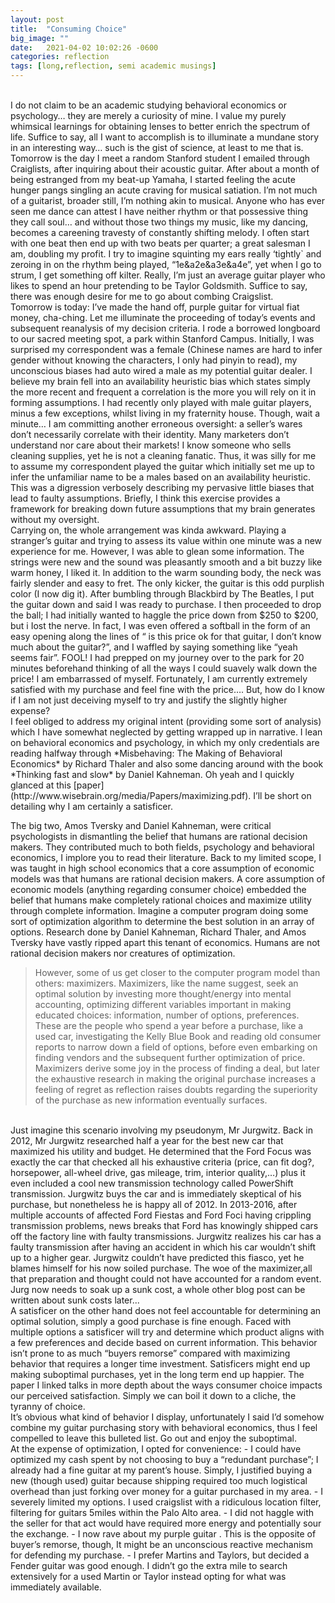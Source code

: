```yaml
---
layout: post
title:  "Consuming Choice"
big_image: ""
date:   2021-04-02 10:02:26 -0600
categories: reflection
tags: [long,reflection, semi academic musings]
---
```

<br>
I do not claim to be an academic studying behavioral economics or psychology… they are merely a curiosity of mine. I value my purely whimsical learnings for obtaining lenses to better enrich the spectrum of life. Suffice to say, all I want to accomplish is to illuminate a mundane story in an interesting way… such is the gist of science, at least to me that is. 
<!--break-->
<br>
Tomorrow is the day I meet a random Stanford student I emailed through Craiglists, after inquiring about their acoustic guitar. After about a month of being estranged from my beat-up Yamaha, I started feeling the acute hunger pangs singling an acute  craving for musical satiation. I’m not much of a guitarist, broader still, I’m nothing akin to musical. Anyone who has ever seen me dance can attest I have neither rhythm or that possessive thing they call soul… and without those two things my music, like my dancing, becomes a careening travesty of constantly shifting melody. I often start with one beat then end up with two beats per quarter; a great salesman I am, doubling my profit. I try to imagine squinting my ears really ‘tightly` and zeroing in on the rhythm being played, “1e&a2e&a3e&a4e”, yet when I go to strum, I get something off kilter. Really, I’m just an average guitar player who likes to spend an hour pretending to be Taylor Goldsmith. Suffice to say, there was enough desire for me to go about combing Craigslist. 
<br>
Tomorrow is today: I’ve made the hand off, purple guitar for virtual fiat money, cha-ching. Let me illuminate the proceeding of today’s events and subsequent reanalysis of my decision criteria. I rode a borrowed longboard to our sacred meeting spot, a park within Stanford Campus. Initially, I was surprised my correspondent was a female (Chinese names are hard to infer gender without knowing the characters, I only had pinyin to read), my unconscious biases had auto wired a male as my potential guitar dealer. I believe my brain fell into an availability heuristic bias which states simply the more recent and frequent a correlation is the more you will rely on it in forming assumptions. I had recently only played with male guitar players, minus a few exceptions, whilst living in my fraternity house. Though, wait a minute… I am committing another erroneous oversight: a seller’s wares don’t necessarily correlate with their identity. Many marketers don’t understand nor care about their markets! I know someone who sells cleaning supplies, yet he is not a cleaning fanatic. Thus, it was silly for me to assume my correspondent played the guitar which initially set me up to infer the unfamiliar name to be a males based on an availability heuristic. This was a digression verbosely describing my pervasive little biases that lead to faulty assumptions. Briefly, I think this exercise provides a framework for breaking down future assumptions that my brain generates without my oversight. 
<br>
Carrying on, the whole arrangement was kinda awkward. Playing a stranger’s guitar and trying to assess its value within one minute was a new experience for me. However, I was able to glean some information. The strings were new and the sound was pleasantly smooth and a bit buzzy like warm honey, I liked it. In addition to the warm sounding body, the neck was fairly slender and easy to fret. The only kicker, the guitar is this odd purplish color (I now dig it). After bumbling through Blackbird by The Beatles, I put the guitar down and said I was ready to purchase. I then proceeded to drop the ball; I had initially wanted to haggle the price down from $250 to $200, but i Iost the nerve. In fact, I was even offered a softball in the form of an easy opening along the lines of “ is this price ok for that guitar, I don’t know much about the guitar?”, and I waffled by saying something like “yeah seems fair”. FOOL!  I had prepped on my journey over to the park for 20 minutes beforehand thinking of all the ways I could suavely walk down the price! I am embarrassed of myself. Fortunately, I am currently extremely satisfied with my purchase and feel fine with the price…. But, how do I know if I am not just deceiving myself to try and justify the slightly higher expense? 
<br>
I feel obliged to address my original intent (providing some sort of analysis) which I have somewhat neglected by getting wrapped up in narrative. I lean on behavioral economics and psychology, in which my only credentials are reading halfway through *Misbehaving: The Making of Behavioral Economics* by Richard Thaler and also some dancing around with the book *Thinking fast and slow* by Daniel Kahneman. Oh yeah and I quickly glanced at this [paper](http://www.wisebrain.org/media/Papers/maximizing.pdf). I’ll be short on detailing why I am certainly a satisficer.


The big two, Amos Tversky and Daniel Kahneman, were  critical psychologists in dismantling the belief that humans are rational decision makers. They contributed much to both fields, psychology and behavioral economics, I implore you to read their literature. Back to my limited scope, I was taught in high school economics that a core assumption of economic models was that humans are rational decision makers. A core assumption of economic  models (anything regarding consumer choice) embedded the belief that humans make completely rational choices and maximize utility through complete information. Imagine a computer program doing some sort of optimization algorithm to determine the best solution in an array of options. Research done by Daniel Kahneman, Richard Thaler, and Amos Tversky have vastly ripped apart this tenant of economics. Humans are not rational decision makers nor creatures of optimization.
<br>
> However, some of us get closer to the computer program model than others: 
> maximizers. Maximizers, like the name suggest, seek an optimal solution by 
> investing more thought/energy into mental accounting, optimizing different 
> variables important in making  educated choices: information, number of options, 
> preferences. These are the people who spend a year before a  purchase, like a used 
> car, investigating the Kelly Blue Book and reading old consumer reports to narrow 
> down a field of options, before even embarking on finding vendors and the 
> subsequent further optimization of price. Maximizers derive some joy in the process 
> of finding a deal, but later the exhaustive research in making the original 
> purchase  increases a feeling of regret as reflection raises doubts regarding the 
> superiority of the purchase as new information eventually surfaces.
<br>
Just imagine this scenario involving my pseudonym, Mr Jurgwitz. Back in 2012, Mr Jurgwitz researched half a year for the best new car that maximized his utility and budget. He determined that the Ford Focus was exactly the car that checked all his exhaustive criteria (price, can fit dog?, horsepower, all-wheel drive, gas mileage, trim, interior quality,…) plus it even included a cool new transmission technology called PowerShift transmission. Jurgwitz buys the car and is immediately skeptical of his purchase, but nonetheless he is happy all of 2012. In 2013-2016, after multiple accounts of affected Ford Fiestas and Ford Foci  having crippling transmission problems, news breaks that Ford has knowingly shipped cars off the factory line with faulty transmissions. Jurgwitz realizes his car has a faulty transmission after having an accident in which his car wouldn’t shift up to a higher gear. Jurgwitz couldn’t have predicted this fiasco, yet he blames himself for his now soiled purchase. The woe of the maximizer,all that preparation and thought could not have accounted for a random event. Jurg now needs to soak up a sunk cost,  a whole other blog post can be written about sunk costs later... 
<br>
A satisficer on the other hand does not feel accountable for determining an optimal solution, simply a good purchase is fine enough. Faced with multiple options a satisficer will try and determine which product aligns with a few preferences and decide based on current information. This behavior isn’t prone to as much “buyers remorse” compared with maximizing behavior that requires a longer time investment. Satisficers might end up making suboptimal purchases, yet in the long term end up happier. The paper I linked talks in more depth about the ways consumer choice impacts our perceived satisfaction. Simply we can boil it down to a cliche, the tyranny of choice. 
<br>
It’s obvious what kind of behavior I display, unfortunately I said I’d somehow combine my guitar purchasing story with behavioral economics, thus I feel compelled to leave this bulleted list. Go out and enjoy the suboptimal. 
<br>
At the expense of optimization, I opted for convenience:
- I could have optimized my cash spent by not choosing to buy a “redundant purchase”; I already had a fine guitar at my parent’s house. Simply, I justified buying a new (though used) guitar because shipping required too much logistical overhead than just forking over money for a guitar purchased in my area. 
- I severely limited my options. I used craigslist with a ridiculous  location filter, filtering for guitars  5miles within the Palo Alto area. 
- I did not haggle with the seller for that act would have required more energy and potentially sour the exchange. 
- I now rave about my purple guitar . This is the opposite of buyer’s remorse, though, It might be an unconscious reactive mechanism for defending my purchase.
- I prefer Martins and Taylors, but decided a Fender guitar was good enough. I didn’t go the extra mile to search extensively for a used Martin or Taylor instead opting for what was immediately available. 
